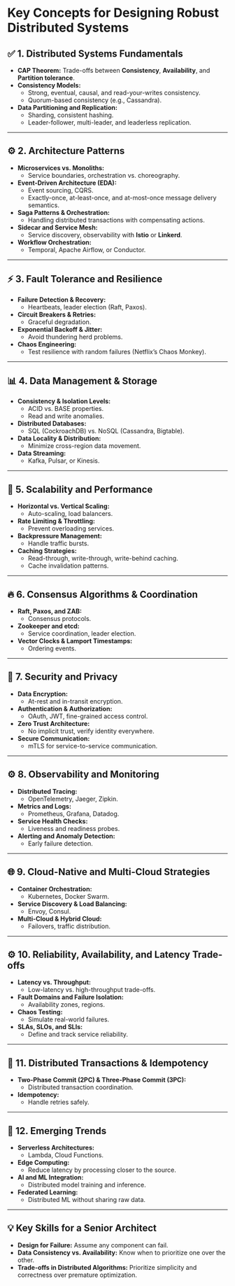 # Key Concepts for Designing Robust Distributed Systems

## ✅ 1. Distributed Systems Fundamentals
- **CAP Theorem:** Trade-offs between **Consistency**, **Availability**, and **Partition tolerance**.
- **Consistency Models:**
    - Strong, eventual, causal, and read-your-writes consistency.
    - Quorum-based consistency (e.g., Cassandra).
- **Data Partitioning and Replication:**
    - Sharding, consistent hashing.
    - Leader-follower, multi-leader, and leaderless replication.

---

## ⚙️ 2. Architecture Patterns
- **Microservices vs. Monoliths:**
    - Service boundaries, orchestration vs. choreography.
- **Event-Driven Architecture (EDA):**
    - Event sourcing, CQRS.
    - Exactly-once, at-least-once, and at-most-once message delivery semantics.
- **Saga Patterns & Orchestration:**
    - Handling distributed transactions with compensating actions.
- **Sidecar and Service Mesh:**
    - Service discovery, observability with **Istio** or **Linkerd**.
- **Workflow Orchestration:**
    - Temporal, Apache Airflow, or Conductor.

---

## ⚡ 3. Fault Tolerance and Resilience
- **Failure Detection & Recovery:**
    - Heartbeats, leader election (Raft, Paxos).
- **Circuit Breakers & Retries:**
    - Graceful degradation.
- **Exponential Backoff & Jitter:**
    - Avoid thundering herd problems.
- **Chaos Engineering:**
    - Test resilience with random failures (Netflix’s Chaos Monkey).

---

## 📊 4. Data Management & Storage
- **Consistency & Isolation Levels:**
    - ACID vs. BASE properties.
    - Read and write anomalies.
- **Distributed Databases:**
    - SQL (CockroachDB) vs. NoSQL (Cassandra, Bigtable).
- **Data Locality & Distribution:**
    - Minimize cross-region data movement.
- **Data Streaming:**
    - Kafka, Pulsar, or Kinesis.

---

## 🚀 5. Scalability and Performance
- **Horizontal vs. Vertical Scaling:**
    - Auto-scaling, load balancers.
- **Rate Limiting & Throttling:**
    - Prevent overloading services.
- **Backpressure Management:**
    - Handle traffic bursts.
- **Caching Strategies:**
    - Read-through, write-through, write-behind caching.
    - Cache invalidation patterns.

---

## 🔥 6. Consensus Algorithms & Coordination
- **Raft, Paxos, and ZAB:**
    - Consensus protocols.
- **Zookeeper and etcd:**
    - Service coordination, leader election.
- **Vector Clocks & Lamport Timestamps:**
    - Ordering events.

---

## 🔐 7. Security and Privacy
- **Data Encryption:**
    - At-rest and in-transit encryption.
- **Authentication & Authorization:**
    - OAuth, JWT, fine-grained access control.
- **Zero Trust Architecture:**
    - No implicit trust, verify identity everywhere.
- **Secure Communication:**
    - mTLS for service-to-service communication.

---

## ⚙️ 8. Observability and Monitoring
- **Distributed Tracing:**
    - OpenTelemetry, Jaeger, Zipkin.
- **Metrics and Logs:**
    - Prometheus, Grafana, Datadog.
- **Service Health Checks:**
    - Liveness and readiness probes.
- **Alerting and Anomaly Detection:**
    - Early failure detection.

---

## 🌐 9. Cloud-Native and Multi-Cloud Strategies
- **Container Orchestration:**
    - Kubernetes, Docker Swarm.
- **Service Discovery & Load Balancing:**
    - Envoy, Consul.
- **Multi-Cloud & Hybrid Cloud:**
    - Failovers, traffic distribution.

---

## ⚙️ 10. Reliability, Availability, and Latency Trade-offs
- **Latency vs. Throughput:**
    - Low-latency vs. high-throughput trade-offs.
- **Fault Domains and Failure Isolation:**
    - Availability zones, regions.
- **Chaos Testing:**
    - Simulate real-world failures.
- **SLAs, SLOs, and SLIs:**
    - Define and track service reliability.

---

## 🚦 11. Distributed Transactions & Idempotency
- **Two-Phase Commit (2PC) & Three-Phase Commit (3PC):**
    - Distributed transaction coordination.
- **Idempotency:**
    - Handle retries safely.

---

## 🚀 12. Emerging Trends
- **Serverless Architectures:**
    - Lambda, Cloud Functions.
- **Edge Computing:**
    - Reduce latency by processing closer to the source.
- **AI and ML Integration:**
    - Distributed model training and inference.
- **Federated Learning:**
    - Distributed ML without sharing raw data.

---

## 💡 Key Skills for a Senior Architect
- **Design for Failure:** Assume any component can fail.
- **Data Consistency vs. Availability:** Know when to prioritize one over the other.
- **Trade-offs in Distributed Algorithms:** Prioritize simplicity and correctness over premature optimization.
